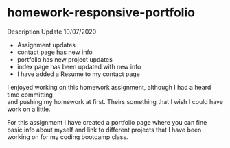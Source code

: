 # homework-responsive-portfolio
Description
Update 10/07/2020
 * Assignment updates
 * contact page has new info
 * portfolio has new project updates
 * index page has been updated with new info
 * I have added a Resume to my contact page


I enjoyed working on this homework assignment, although I had a heard time committing  
and pushing my homework at first. Theirs something that I wish I could have work on a little.

For this assignment I have created a portfolio page where you can fine basic info about myself and link to different projects that I have been working on for my coding bootcamp class.